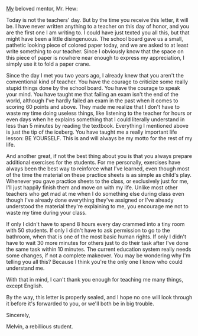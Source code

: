 [My]() beloved mentor, Mr. Hew:

Today is not the teachers' day. But by the time you receive this letter, it will be. I have never written anything to a teacher on this day of honor, and you are the first one I am writing to. I could have just texted you all this, but that might have been a little disingenuous. The school board gave us a small, pathetic looking piece of colored paper today, and we are asked to at least write something to our teacher. Since I obviously know that the space on this piece of paper is nowhere near enough to express my appreciation, I simply use it to fold a paper crane.

Since the day I met you two years ago, I already knew that you aren't the conventional kind of teacher. You have the courage to criticize some really stupid things done by the school board. You have the courage to speak your mind. You have taught me that failing an exam isn't the end of the world, although I've hardly failed an exam in the past when it comes to scoring 60 points and above. They made me realize that I don't have to waste my time doing useless things, like listening to the teacher for hours or even days when he explains something that I could literally understand in less than 5 minutes by reading the textbook. Everything I mentioned above is just the tip of the iceberg. You have taught me a really important life lesson: BE YOURSELF. This is and will always be my motto for the rest of my life.

And another great, if not the best thing about you is that you always prepare additional exercises for the students. For me personally, exercises have always been the best way to reinforce what I've learned, even though most of the time the material on these practice sheets is as simple as child's play. Whenever you gave practice sheets to the class, or exclusively just for me, I'll just happily finish them and move on with my life. Unlike most other teachers who get mad at me when I do something else during class even though I've already done everything they've assigned or I've already understood the material they're explaining to me, you encourage me not to waste my time during your class.

If only I didn't have to spend 8 hours every day crammed into a tiny room with 50 students. If only I didn't have to ask permission to go to the bathroom, when that is one of the most basic human rights. If only I didn't have to wait 30 more minutes for others just to do their task after I've done the same task within 10 minutes. The current education system really needs some changes, if not a complete makeover. You may be wondering why I'm telling you all this? Because I think you're the only one I know who could understand me.

With that in mind, I can't thank you enough for teaching me many things, except English.

By the way, this letter is properly sealed, and I hope no one will look through it before it's forwarded to you, or we'll both be in big trouble.



Sincerely,

Melvin, a rebillious student.